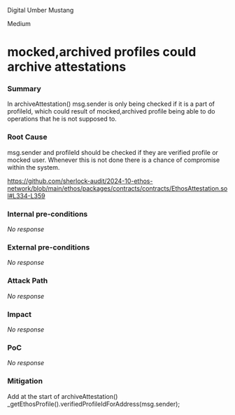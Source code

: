 Digital Umber Mustang

Medium

# mocked,archived profiles could archive attestations

### Summary

In archiveAttestation() msg.sender is only being checked if it is a part of profileId, which could result of mocked,archived profile being able to do operations that he is not supposed to.



### Root Cause

msg.sender and profileId should be checked if they are verified profile or mocked user. Whenever this is not done there is a chance of compromise within the system.

https://github.com/sherlock-audit/2024-10-ethos-network/blob/main/ethos/packages/contracts/contracts/EthosAttestation.sol#L334-L359

### Internal pre-conditions

_No response_

### External pre-conditions

_No response_

### Attack Path

_No response_

### Impact

_No response_

### PoC

_No response_

### Mitigation

Add at the start of archiveAttestation()
_getEthosProfile().verifiedProfileIdForAddress(msg.sender);
